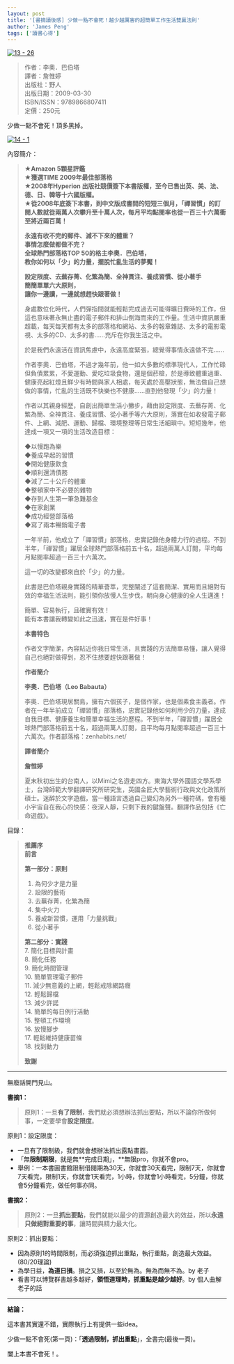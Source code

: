 ```yaml
---
layout: post
title: '[書摘讀後感] 少做一點不會死！越少越厲害的超簡單工作生活雙贏法則'
author: 'James Peng'
tags: ['讀書心得']
---
```


[![13 -
26](http://lh4.ggpht.com/-kUCvSJ5Li2U/URyd_3HwrCI/AAAAAAAARzA/fZiy6kxMIfc/13%252520-%25252026%25255B5%25255D.jpg?imgmax=800 "13 - 26")](http://www.taaze.tw/apredir.html?ap125329572_a_11100219357)

> 作者：李奧．巴伯塔  
> 譯者：詹惟婷  
> 出版社：野人  
> 出版日期：2009-03-30  
> ISBN/ISSN：9789866807411  
> 定價：250元    

少做一點不會死！頂多黑掉。

[![14 -
1](http://lh3.ggpht.com/-_TD6_nmqNgo/URyeAqbsIgI/AAAAAAAARzI/YQIFhiJ2kXk/14%252520-%2525201%25255B9%25255D.jpg?imgmax=800 "14 - 1")](http://www.taaze.tw/apredir.html?ap125329572_a_11100219357)

內容簡介：

> **★Amazon 5顆星評鑑  
> ★獲選TIME 2009年最佳部落格  
> ★2008年Hyperion
> 出版社競價簽下本書版權，至今已售出英、美、法、德、日、韓等十六國版權。  
> ★從2008年底簽下本書，到中文版成書間的短短三個月，「禪習慣」的訂閱人數就從兩萬人次攀升至十萬人次，每月平均點閱率也從一百三十六萬衝至將近兩百萬！**
>
> **永遠有收不完的郵件、減不下來的體重？  
> 事情怎麼做都做不完？  
> 全球熱門部落格TOP 50的格主李奧．巴伯塔，  
> 教你如何以「少」的力量，擺脫忙亂生活的夢魘！**
>
> **設定限度、去蕪存菁、化繁為簡、全神貫注、養成習慣、從小著手  
> 簡簡單單六大原則，  
> 讓你一邊讀，一邊就想趕快跟著做！**
>
> 身處數位化時代，人們彈指間就能輕鬆完成過去可能得曠日費時的工作，但這也意味著永無止盡的電子郵件和排山倒海而來的工作量。生活中資訊嚴重超載，每天每天都有太多的部落格和網站、太多的報章雜誌、太多的電影電視、太多的CD、太多的書……充斥在你我生活之中。
>
> 於是我們永遠活在資訊焦慮中，永遠高度緊張，總覺得事情永遠做不完……
>
> 作者李奧．巴伯塔，不過才幾年前，他一如大多數的標準現代人，工作忙碌但負債累累，不愛運動、愛吃垃圾食物，還是個菸槍，於是導致體重過重、健康亮起紅燈且鮮少有時間與家人相處，每天處於高壓狀態，無法做自己想做的事情，忙亂的生活既不快樂也不健康……直到他發現「少」的力量！
>
> 作者以其親身經歷，自創出簡單生活小撇步，藉由設定限度、去蕪存菁、化繁為簡、全神貫注、養成習慣、從小著手等六大原則，落實在如收發電子郵件、上網、減肥、運動、歸檔、環境整理等日常生活細瑣中。短短幾年，他達成一項又一項的生活改造目標：
>
> ◆以慢跑為樂  
> ◆養成早起的習慣  
> ◆開始健康飲食  
> ◆順利還清債務  
> ◆減了二十公斤的體重  
> ◆整頓家中不必要的雜物  
> ◆存到人生第一筆急難基金  
> ◆在家創業  
> ◆成功經營部落格  
> ◆寫了兩本暢銷電子書
>
> 一年半前，他成立了「禪習慣」部落格，忠實記錄他身體力行的過程。不到半年，「禪習慣」躍居全球熱門部落格前五十名，超過兩萬人訂閱，平均每月點閱率超過一百三十六萬次。
>
> 這一切的改變都來自於「少」的力量。
>
> 此書是巴伯塔親身實踐的精華薈萃，完整闡述了這套簡潔、實用而且絕對有效的幸福生活法則，能引領你放慢人生步伐，朝向身心健康的全人生邁進！
>
> 簡單、容易執行，且確實有效！  
>  能有本書讓我轉變如此之迅速，實在是件好事！
>
> **本書特色**
>
> 作者文字簡潔，內容貼近你我日常生活，且實踐的方法簡單易懂，讓人覺得自己也絕對做得到，忍不住想要趕快跟著做！
>
> **作者簡介**
>
> **李奧．巴伯塔（Leo Babauta）**
>
> 李奧．巴伯塔現居關島，擁有六個孩子，是個作家，也是個素食主義者。作者在一年半前成立「禪習慣」部落格，忠實記錄他如何利用少的力量，達成自我目標、健康養生和簡單幸福生活的歷程。不到半年，「禪習慣」躍居全球熱門部落格前五十名，超過兩萬人訂閱，且平均每月點閱率超過一百三十六萬次。作者部落格：zenhabits.net/
>
> **譯者簡介**
>
> **詹惟婷**
>
> 夏末秋初出生的台南人，以Mimi之名遊走四方。東海大學外國語文學系學士，台灣師範大學翻譯研究所研究生，英國金匠大學藝術行政與文化政策所碩士。迷醉於文字遊戲，當一種語言透過自己變幻為另外一種符碼，會有種小宇宙自在我心的快感：夜深人靜，只剩下我的鍵盤聲。翻譯作品包括《亡命遊戲》。

目錄：

> **推薦序  
> 前言**
>
> **第一部分：原則**  
> 1. 為何少才是力量  
> 2. 設限的藝術  
> 3. 去蕪存菁，化繁為簡  
> 4. 集中火力  
> 5. 養成新習慣，運用「力量挑戰」  
> 6. 從小著手
>
> **第二部分：實踐**  
> 7. 簡化目標與計畫  
> 8. 簡化任務  
> 9. 簡化時間管理  
> 10. 簡單管理電子郵件  
> 11. 減少無意義的上網，輕鬆戒除網路癮  
> 12. 輕鬆歸檔  
> 13. 減少許諾  
> 14. 簡單的每日例行活動  
> 15. 整頓工作環境  
> 16. 放慢腳步  
> 17. 輕鬆維持健康苗條  
> 18. 找到動力
>
> **致謝**

* * * * *

無廢話開門見山。

**書摘1：**

> 原則1：一旦**有了限制**，我們就必須想辦法抓出要點，所以不論你所做何事，一定要學會**設定限度**。

原則1：設定限度：

-   一旦有了限制級，我們就會想辦法抓出露點畫面。
-   「無**限制期限**，就是無**完成日期」，**無限pro，你就不會pro。
-   舉例：一本書圖書館限制借閱期為30天，你就會30天看完，限制7天，你就會7天看完，限制1天，你就會1天看完，1小時，你就會1小時看完，5分鐘，你就會5分鐘看完，做任何事亦同。

**書摘2：** 

> 原則2：一旦**抓出要點**，我們就能以最少的資源創造最大的效益，所以**永遠只做絕對重要的事**，讓時間與精力最大化。

原則2：抓出要點：

-   因為原則1的時間限制，而必須強迫抓出重點，執行重點，創造最大效益。(80/20理論)
-   為學日益，**為道日損**。損之又損，以至於無為。無為而無不為。by 老子
-   看書可以博覽群書越多越好，**領悟道理時，抓重點是越少越好**。by
    個人曲解老子的話 

* * * * *

**結論：**

這本書其實還不錯，實際執行上有提供一些idea。

少做一點不會死(第一頁)：「**透過限制，抓出重點**」，全書完(最後一頁)。

闔上本書不會死！。

